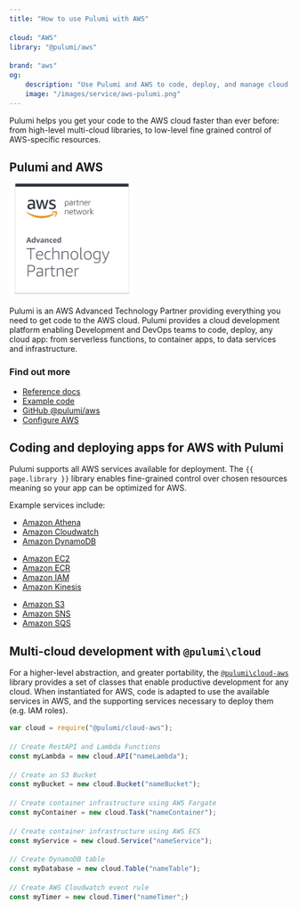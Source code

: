 ```yaml
---
title: "How to use Pulumi with AWS"

cloud: "AWS"
library: "@pulumi/aws"

brand: "aws"
og:
    description: "Use Pulumi and AWS to code, deploy, and manage cloud, serverless, and container apps and infrastructure"
    image: "/images/service/aws-pulumi.png"
---
```


[Reference docs]: /reference/aws.html
[Example code]: https://github.com/pulumi/examples/tree/master/cloud-js-thumbnailer
[Github @pulumi/aws]: https://github.com/pulumi/pulumi-aws 
[Configure AWS]: /install/aws.html

Pulumi helps you get your code to the AWS cloud faster than ever before: from high-level multi-cloud libraries, to low-level fine grained control of AWS-specific resources. 

<div class="row">
<div class="col-md-9" markdown="1">

## Pulumi and AWS

<img class="how-to-logo" src="/images/brand/aws-technology-partner.png" alt="{{ page.brand }} advanced technology partner" width="225">

Pulumi is an AWS Advanced Technology Partner providing everything you need to get code to the AWS cloud. Pulumi provides a cloud development platform enabling Development and DevOps teams to code, deploy, any cloud app: from serverless functions, to container apps, to data services and infrastructure.

</div>
<div class="col-md-3 find-out-more" markdown="1">

### Find out more

* [Reference docs]
* [Example code]
* [GitHub @pulumi/aws]
* [Configure AWS]

</div>
</div>

## Coding and deploying apps for AWS with Pulumi

Pulumi supports all AWS services available for deployment. The `{{ page.library }}` library enables fine-grained control over chosen resources meaning so your app can be optimized for AWS.  

Example services include:

<div class="row">
<div class="col-md-4" markdown="1">

* [Amazon Athena](/aws/athena.html)
* [Amazon Cloudwatch](/aws/cloudwatch.html)
* [Amazon DynamoDB](/aws/dynamodb.html)

</div>
<div class="col-md-4" markdown="1">

* [Amazon EC2](/aws/ec2.html)
* [Amazon ECR](/aws/ecr.html)
* [Amazon IAM](/aws/iam.html)
* [Amazon Kinesis](/aws/kinesis.html)

</div>
<div class="col-md-4" markdown="1">

* [Amazon S3](/aws/s3.html)
* [Amazon SNS](/aws/sns.html)
* [Amazon SQS](/aws/sqs.html)

</div>
</div>

## Multi-cloud development with `@pulumi\cloud`

For a higher-level abstraction, and greater portability, the [`@pulumi\cloud-aws`](/reference/cloud.html) library provides a set of classes that enable productive development for any cloud. When instantiated for AWS, code is adapted to use the available services in AWS, and the supporting services necessary to deploy them (e.g. IAM roles).

```javascript
var cloud = require("@pulumi/cloud-aws");

// Create RestAPI and Lambda Functions
const myLambda = new cloud.API("nameLambda");

// Create an S3 Bucket
const myBucket = new cloud.Bucket("nameBucket");

// Create container infrastructure using AWS Fargate
const myContainer = new cloud.Task("nameContainer");

// Create container infrastructure using AWS ECS
const myService = new cloud.Service("nameService");

// Create DynamoDB table
const myDatabase = new cloud.Table("nameTable");

// Create AWS Cloudwatch event rule
const myTimer = new cloud.Timer("nameTimer";)
```